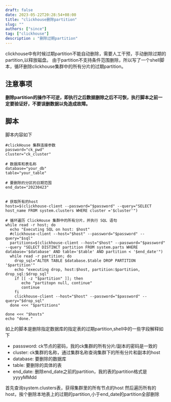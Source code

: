 ```yaml
---
draft: false
date: 2023-05-22T20:28:54+08:00
title: "clickhouse删除partition"
slug: ""
authors: ["since"]
tag: ["clickhouse"]
description : "删除过期partition"
---
```


clickhouse中有时候过期partition不能自动删除，需要人工干预，手动删除过期的partition,以释放磁盘。
由于partition不支持条件范围删除，所以写了一个shell脚本，循环删除clickhouse集群中的所有分片的过期partition。

## 注意事项
**删除partition的操作不可逆，即执行之后数据删除之后不可恢，执行脚本之前一定要验证好，不要误删数据以免造成故障。**


## 脚本
脚本内容如下
```
#clickHouse 集群连接参数
password="ck_pwd"
cluster="ck_cluster"

# 数据库和表名称
database="your_db"
table="your_table"

# 要删除的分区的日期范围
end_date="20230423"


# 获取所有的host
hosts=$(clickhouse-client --password="$password" --query="SELECT host_name FROM system.clusters WHERE cluster ='$cluster'")

# 循环遍历 ClickHouse 集群中的所有分片，并执行 SQL 语句
while read -r host; do
  echo "Executing SQL on host: $host"
  #clickhouse-client --host="$host" --password="$password" --query="$sql"
  partitions=$(clickhouse-client --host="$host" --password="$password" --query "SELECT DISTINCT partition FROM system.parts WHERE database='$database' AND table='$table' AND partition < '$end_date'")
  while read -r partition; do
    drop_sql="ALTER TABLE $database.$table DROP PARTITION '$partition'"
    echo "executing drop, host:$host, partition:$partition, drop_sql:$drop_sql"
    if [[ -z "$partition" ]]; then
       echo "partitopn null, continue"
       continue
    fi
    clickhouse-client --host="$host" --password="$password" --query="$drop_sql"
  done <<< "$partitions"

done <<< "$hosts"
echo "done."
```
如上的脚本是删除指定数据库的指定表的过期partition,shell中的一些字段解释如下
- passsword: ck节点的密码，我的ck集群的所有分片/副本的密码是一致的
- cluster: ck集群的名称，通过集群名称查询集群下的所有分片和副本的host
- database: 要删除的数据库
- table: 要删除的具体的表
- end_date: 删除end_date之前的partition，我的表的partition格式是yyyyMMdd

首先查询system.clusters表，获得集群里的所有节点的host
然后遍历所有的host，挨个删除本地表上的过期的partition,小于end_date的partition全部删除

 
